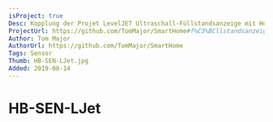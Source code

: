 ```yaml
---
isProject: true
Desc: Kopplung der Projet LevelJET Ultraschall-Füllstandsanzeige mit HomeMatic
ProjectUrl: https://github.com/TomMajor/SmartHome#f%C3%BCllstandsanzeige-%C3%B6ltankwassertank-hb-sen-ljet
Author: Tom Major
AuthorUrl: https://github.com/TomMajor/SmartHome
Tags: Sensor
Thumb: HB-SEN-LJet.jpg
Added: 2019-08-14
---
```


# HB-SEN-LJet
